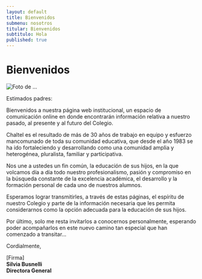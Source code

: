 ```yaml
---
layout: default
title: Bienvenidos
submenu: nosotros
titular: Bienvenidos
subtitulo: Hola
published: true
---
```


# Bienvenidos

![Foto de ...](http://placeimg.com/720/300/arch)

Estimados padres:

Bienvenidos a nuestra página web institucional, un espacio de comunicación online en donde  encontrarán información relativa a nuestro pasado, al presente y al futuro del Colegio.

Chaltel es el resultado de más de 30 años de trabajo en equipo y esfuerzo mancomunado de toda su comunidad educativa, que desde el año 1983 se ha ido fortaleciendo y desarrollando  como una comunidad amplia y heterogénea, pluralista, familiar y participativa. 

Nos une a ustedes un fin común, la educación de sus hijos, en la que volcamos día a día  todo nuestro profesionalismo, pasión y compromiso en la búsqueda constante de la excelencia académica, el desarrollo y la formación personal de  cada uno de nuestros alumnos.

Esperamos lograr transmitirles, a través de estas páginas, el espíritu  de nuestro Colegio y  parte de la información necesaria que les permita considerarnos como la opción adecuada para la educación de sus hijos.

Por último, solo me resta invitarlos a conocernos personalmente, esperando poder acompañarlos en este nuevo camino tan especial que han comenzado a transitar…   

Cordialmente,

[Firma]  
**Silvia Busnelli**  
**Directora General**